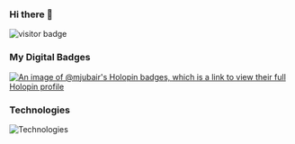 ### Hi there 👋

![visitor badge](https://visitor-badge.laobi.icu/badge?page_id=mjubair.visitor-badge)

### My Digital Badges
[![An image of @mjubair's Holopin badges, which is a link to view their full Holopin profile](https://holopin.me/mjubair)](https://holopin.io/@mjubair)

### Technologies
![Technologies](https://skillicons.dev/icons?i=html,css,js,nodejs,react,redux)

<!--
**mjubair/mjubair** is a ✨ _special_ ✨ repository because its `README.md` (this file) appears on your GitHub profile.

Here are some ideas to get you started:

- 🔭 I’m currently working on ...
- 🌱 I’m currently learning ...
- 👯 I’m looking to collaborate on ...
- 🤔 I’m looking for help with ...
- 💬 Ask me about ...
- 📫 How to reach me: ...
- 😄 Pronouns: ...
- ⚡ Fun fact: ...
-->
